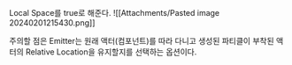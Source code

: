 Local Space를 true로 해준다.
![[Attachments/Pasted image 20240201215430.png]]

주의할 점은 Emitter는 원래 액터(컴포넌트)를 따라 다니고 생성된 파티클이 부착된 액터의 Relative Location을 유지할지를 선택하는 옵션이다.